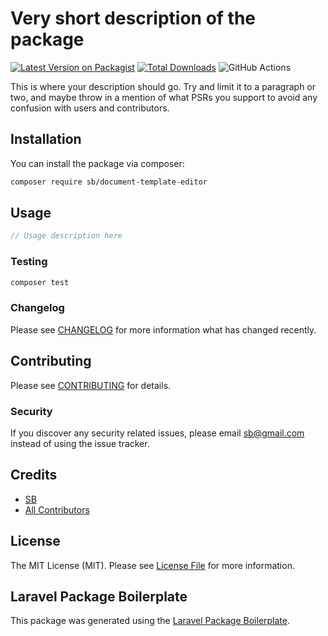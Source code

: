 # Very short description of the package

[![Latest Version on Packagist](https://img.shields.io/packagist/v/sb/document-template-editor.svg?style=flat-square)](https://packagist.org/packages/sb/document-template-editor)
[![Total Downloads](https://img.shields.io/packagist/dt/sb/document-template-editor.svg?style=flat-square)](https://packagist.org/packages/sb/document-template-editor)
![GitHub Actions](https://github.com/sb/document-template-editor/actions/workflows/main.yml/badge.svg)

This is where your description should go. Try and limit it to a paragraph or two, and maybe throw in a mention of what PSRs you support to avoid any confusion with users and contributors.

## Installation

You can install the package via composer:

```bash
composer require sb/document-template-editor
```

## Usage

```php
// Usage description here
```

### Testing

```bash
composer test
```

### Changelog

Please see [CHANGELOG](CHANGELOG.md) for more information what has changed recently.

## Contributing

Please see [CONTRIBUTING](CONTRIBUTING.md) for details.

### Security

If you discover any security related issues, please email sb@gmail.com instead of using the issue tracker.

## Credits

-   [SB](https://github.com/sb)
-   [All Contributors](../../contributors)

## License

The MIT License (MIT). Please see [License File](LICENSE.md) for more information.

## Laravel Package Boilerplate

This package was generated using the [Laravel Package Boilerplate](https://laravelpackageboilerplate.com).
